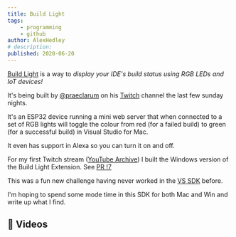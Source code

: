 ```yaml
---
title: Build Light
tags:
    - programming
    - github
author: AlexHedley
# description: 
published: 2020-06-20
---
```


[Build Light](https://github.com/praeclarum/BuildLight) is a way to *display your IDE's build status using RGB LEDs and IoT devices!*

It's being built by [@praeclarum](http://twitter.com/praeclarum) on his [Twitch](https://twitch.tv/FrankKrueger) channel the last few sunday nights.

It's an ESP32 device running a mini web server that when connected to a set of RGB lights will toggle the colour from red (for a failed build) to green (for a successful build) in Visual Studio for Mac.

It even has support in Alexa so you can turn it on and off.

For my first Twitch stream ([YouTube Archive](https://www.youtube.com/watch?v=It13T8YBX8g)) I built the Windows version of the Build Light Extension. See [PR !7](https://github.com/praeclarum/BuildLight/pull/7)

This was a fun new challenge having never worked in the [VS SDK](https://docs.microsoft.com/en-us/visualstudio/extensibility/visual-studio-sdk?view=vs-2019) before.

I'm hoping to spend some mode time in this SDK for both Mac and Win and write up what I find.

## 📼 Videos

<?# YouTube It13T8YBX8g /?>

<!-- <iframe width="560" height="315" src="https://www.youtube.com/embed/It13T8YBX8g" title="Build Light - Visual Studio Extension for Windows" frameborder="0" allow="accelerometer; autoplay; clipboard-write; encrypted-media; gyroscope; picture-in-picture; web-share" allowfullscreen></iframe> -->
